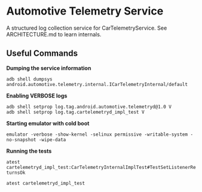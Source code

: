 # Automotive Telemetry Service

A structured log collection service for CarTelemetryService. See ARCHITECTURE.md to learn internals.

## Useful Commands

**Dumping the service information**

`adb shell dumpsys android.automotive.telemetry.internal.ICarTelemetryInternal/default`

**Enabling VERBOSE logs**

```
adb shell setprop log.tag.android.automotive.telemetryd@1.0 V
adb shell setprop log.tag.cartelemetryd_impl_test V
```

**Starting emulator with cold boot**

`emulator -verbose -show-kernel -selinux permissive -writable-system -no-snapshot -wipe-data`

**Running the tests**

`atest cartelemetryd_impl_test:CarTelemetryInternalImplTest#TestSetListenerReturnsOk`

`atest cartelemetryd_impl_test`
